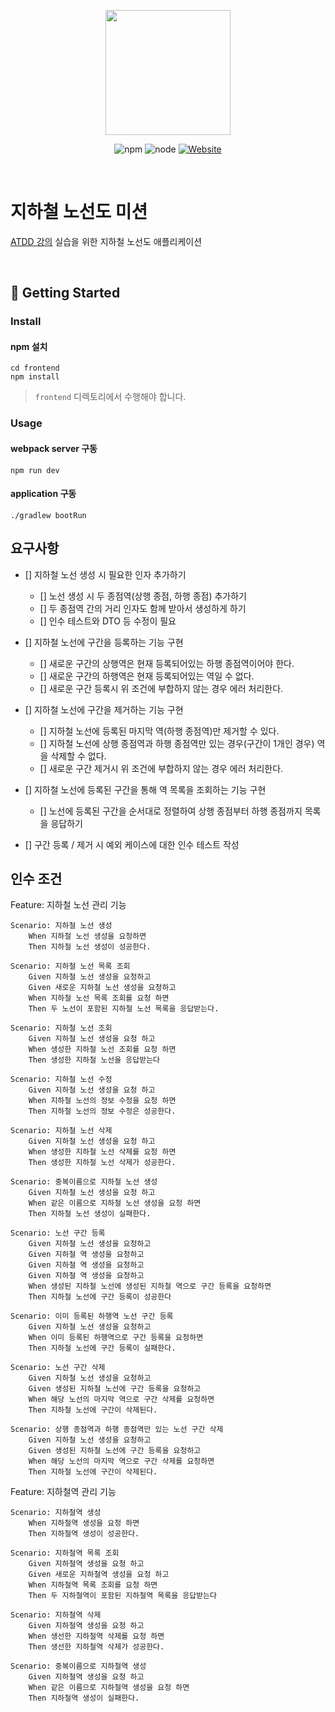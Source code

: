 <p align="center">
    <img width="200px;" src="https://raw.githubusercontent.com/woowacourse/atdd-subway-admin-frontend/master/images/main_logo.png"/>
</p>
<p align="center">
  <img alt="npm" src="https://img.shields.io/badge/npm-6.14.15-blue">
  <img alt="node" src="https://img.shields.io/badge/node-14.18.2-blue">
  <a href="https://edu.nextstep.camp/c/R89PYi5H" alt="nextstep atdd">
    <img alt="Website" src="https://img.shields.io/website?url=https%3A%2F%2Fedu.nextstep.camp%2Fc%2FR89PYi5H">
  </a>
</p>

<br>

# 지하철 노선도 미션
[ATDD 강의](https://edu.nextstep.camp/c/R89PYi5H) 실습을 위한 지하철 노선도 애플리케이션

<br>

## 🚀 Getting Started

### Install
#### npm 설치
```
cd frontend
npm install
```
> `frontend` 디렉토리에서 수행해야 합니다.

### Usage
#### webpack server 구동
```
npm run dev
```
#### application 구동
```
./gradlew bootRun
```

## 요구사항
- [] 지하철 노선 생성 시 필요한 인자 추가하기
  - [] 노선 생성 시 두 종점역(상행 종점, 하행 종점) 추가하기
  - [] 두 종점역 간의 거리 인자도 함께 받아서 생성하게 하기
  - [] 인수 테스트와 DTO 등 수정이 필요
  
- [] 지하철 노선에 구간을 등록하는 기능 구현
  - [] 새로운 구간의 상행역은 현재 등록되어있는 하행 종점역이어야 한다.
  - [] 새로운 구간의 하행역은 현재 등록되어있는 역일 수 없다.
  - [] 새로운 구간 등록시 위 조건에 부합하지 않는 경우 에러 처리한다.
  
- [] 지하철 노선에 구간을 제거하는 기능 구현
  - [] 지하철 노선에 등록된 마지막 역(하행 종점역)만 제거할 수 있다.
  - [] 지하철 노선에 상행 종점역과 하행 종점역만 있는 경우(구간이 1개인 경우) 역을 삭제할 수 없다.
  - [] 새로운 구간 제거시 위 조건에 부합하지 않는 경우 에러 처리한다.
  
- [] 지하철 노선에 등록된 구간을 통해 역 목록을 조회하는 기능 구현
  - [] 노선에 등록된 구간을 순서대로 정렬하여 상행 종점부터 하행 종점까지 목록을 응답하기
  
- [] 구간 등록 / 제거 시 예외 케이스에 대한 인수 테스트 작성

## 인수 조건
Feature: 지하철 노선 관리 기능

    Scenario: 지하철 노선 생성
        When 지하철 노선 생성을 요청하면
        Then 지하철 노선 생성이 성공한다.

    Scenario: 지하철 노선 목록 조회
        Given 지하철 노선 생성을 요청하고
        Given 새로운 지하철 노선 생성을 요청하고
        When 지하철 노선 목록 조회를 요청 하면
        Then 두 노선이 포함된 지하철 노선 목록을 응답받는다.

    Scenario: 지하철 노선 조회
        Given 지하철 노선 생성을 요청 하고
        When 생성한 지하철 노선 조회를 요청 하면
        Then 생성한 지하철 노선을 응답받는다

    Scenario: 지하철 노선 수정
        Given 지하철 노선 생성을 요청 하고
        When 지하철 노선의 정보 수정을 요청 하면
        Then 지하철 노선의 정보 수정은 성공한다.

    Scenario: 지하철 노선 삭제
        Given 지하철 노선 생성을 요청 하고
        When 생성한 지하철 노선 삭제를 요청 하면
        Then 생성한 지하철 노선 삭제가 성공한다.

    Scenario: 중복이름으로 지하철 노선 생성
        Given 지하철 노선 생성을 요청 하고
        When 같은 이름으로 지하철 노선 생성을 요청 하면
        Then 지하철 노선 생성이 실패한다.

    Scenario: 노선 구간 등록
        Given 지하철 노선 생성을 요청하고
        Given 지하철 역 생성을 요청하고
        Given 지하철 역 생성을 요청하고
        Given 지하철 역 생성을 요청하고
        When 생성된 지하철 노선에 생성된 지하철 역으로 구간 등록을 요청하면
        Then 지하철 노선에 구간 등록이 성공한다 

    Scenario: 이미 등록된 하행역 노선 구간 등록
        Given 지하철 노선 생성을 요청하고
        When 이미 등록된 하행역으로 구간 등록을 요청하면
        Then 지하철 노선에 구간 등록이 실패한다. 

    Scenario: 노선 구간 삭제
        Given 지하철 노선 생성을 요청하고
        Given 생성된 지하철 노선에 구간 등록을 요청하고
        When 해당 노선의 마지막 역으로 구간 삭제를 요청하면
        Then 지하철 노선에 구간이 삭제된다.

    Scenario: 상행 종점역과 하행 종점역만 있는 노선 구간 삭제
        Given 지하철 노선 생성을 요청하고
        Given 생성된 지하철 노선에 구간 등록을 요청하고
        When 해당 노선의 마지막 역으로 구간 삭제를 요청하면
        Then 지하철 노선에 구간이 삭제된다.

Feature: 지하철역 관리 기능
    
    Scenario: 지하철역 생성
        When 지하철역 생성을 요청 하면
        Then 지하철역 생성이 성공한다.
        
    Scenario: 지하철역 목록 조회
        Given 지하철역 생성을 요청 하고
        Given 새로운 지하철역 생성을 요청 하고
        When 지하철역 목록 조회를 요청 하면
        Then 두 지하철역이 포함된 지하철역 목록을 응답받는다
    
    Scenario: 지하철역 삭제
        Given 지하철역 생성을 요청 하고
        When 생선한 지하철역 삭제를 요청 하면
        Then 생선한 지하철역 삭제가 성공한다.

    Scenario: 중복이름으로 지하철역 생성
        Given 지하철역 생성을 요청 하고
        When 같은 이름으로 지하철역 생성을 요청 하면
        Then 지하철역 생성이 실패한다.
